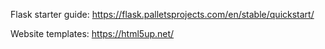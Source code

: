 Flask starter guide: https://flask.palletsprojects.com/en/stable/quickstart/

Website templates: https://html5up.net/
